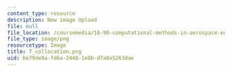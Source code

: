 ```yaml
---
content_type: resource
description: New image Upload
file: null
file_location: /coursemedia/16-90-computational-methods-in-aerospace-engineering-spring-2014/be79de8afd6a24481e8bd7a8e5263dae_T_collocation.png
file_type: image/png
resourcetype: Image
title: T_collocation.png
uid: be79de8a-fd6a-2448-1e8b-d7a8e5263dae
---
```

